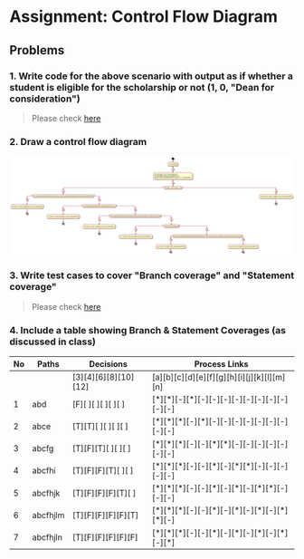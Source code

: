 # Assignment: Control Flow Diagram

## Problems
### 1. Write code for the above scenario with output as if whether a student is eligible for the scholarship or not (1, 0, "Dean for consideration")
> Please check <a href="../lib/decision-for-scholarship.js">here</a>

### 2. Draw a control flow diagram
<img src="../out/documents/cfg-decision-for-scholarship/Control Flow Diagram for Decision For Scholarship.png">

### 3. Write test cases to cover "Branch coverage" and "Statement coverage"
> Please check <a href="../lib/decision-for-scholarship.test.js">here</a>

### 4. Include a table showing Branch & Statement Coverages (as discussed in class)
|No|Paths|Decisions|Process Links|
|--|----------|--------------------|------------------------------------------|
|  |          |[3][4][6][8][10][12]|[a][b][c][d][e][f][g][h][i][j][k][l][m][n]|
|1 |abd       |[F][ ][ ][ ][ ][ ]  |[\*][\*][-][\*][-][-][-][-][-][-][-][-][-][-]|
|2 |abce      |[T][T][ ][ ][ ][ ]  |[\*][\*][\*][-][\*][-][-][-][-][-][-][-][-][-]|
|3 |abcfg     |[T][F][T][ ][ ][ ]  |[\*][\*][\*][-][-][\*][\*][-][-][-][-][-][-][-]|
|4 |abcfhi    |[T][F][F][T][ ][ ]  |[\*][\*][\*][-][-][\*][-][\*][\*][-][-][-][-][-]|
|5 |abcfhjk   |[T][F][F][F][T][ ]  |[\*][\*][\*][-][-][\*][-][\*][-][\*][\*][-][-][-]|
|6 |abcfhjlm   |[T][F][F][F][F][T]  |[\*][\*][\*][-][-][\*][-][\*][-][\*][-][\*][\*][-]|
|7 |abcfhjln   |[T][F][F][F][F][F]  |[\*][\*][\*][-][-][\*][-][\*][-][\*][-][\*][-][\*]|
